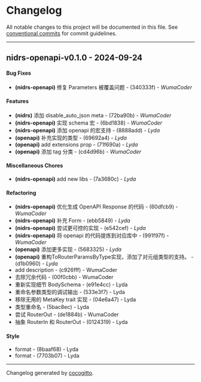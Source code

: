 # Changelog
All notable changes to this project will be documented in this file. See [conventional commits](https://www.conventionalcommits.org/) for commit guidelines.

- - -
## nidrs-openapi-v0.1.0 - 2024-09-24
#### Bug Fixes
- **(nidrs-openapi)** 修复 Parameters 被覆盖问题 - (340333f) - *WumaCoder*
#### Features
- **(nidrs)** 添加 disable_auto_json meta - (72ba90b) - *WumaCoder*
- **(nidrs-openapi)** 实现 schema 宏 - (6bd1838) - *WumaCoder*
- **(nidrs-openapi)** 添加 openapi 的宏支持 - (8888add) - *Lyda*
- **(openapi)** 补充实现的类型 - (69692a4) - *Lyda*
- **(openapi)** add extensions prop - (71f690a) - *Lyda*
- **(openapi)** 添加 tag 分类 - (cd4d96b) - *WumaCoder*
#### Miscellaneous Chores
- **(nidrs-openapi)** add new libs - (7a3680c) - *Lyda*
#### Refactoring
- **(nidrs-openapi)** 优化生成 OpenAPI Response 的代码 - (60dfcb9) - *WumaCoder*
- **(nidrs-openapi)** 补充 Form - (ebb5849) - *Lyda*
- **(nidrs-openapi)** 尝试更可控的实现 - (e542cef) - *Lyda*
- **(nidrs-openapi)** 将 openapi 的代码提炼到对应库中 - (991f97f) - *WumaCoder*
- **(openapi)** 添加更多实现 - (5683325) - *Lyda*
- **(openapi)** 重构ToRouterParamsByType实现，添加了对元组类型的支持。 - (d1b0960) - *Lyda*
- add description - (c926fff) - WumaCoder
- 去除冗余代码 - (00f0cbb) - WumaCoder
- 重新实现细节 BodySchema - (e91e4cc) - Lyda
- 重命名参数类型的调试输出 - (533e3f7) - Lyda
- 移除无用的 MetaKey trait 实现 - (04e6a47) - Lyda
- 类型重命名 - (5bac8ec) - Lyda
- 尝试 RouterOut - (de1884b) - WumaCoder
- 抽象 RouterIn 和 RouterOut - (0124319) - Lyda
#### Style
- format - (8baaf68) - Lyda
- format - (7703b07) - Lyda

- - -

Changelog generated by [cocogitto](https://github.com/cocogitto/cocogitto).